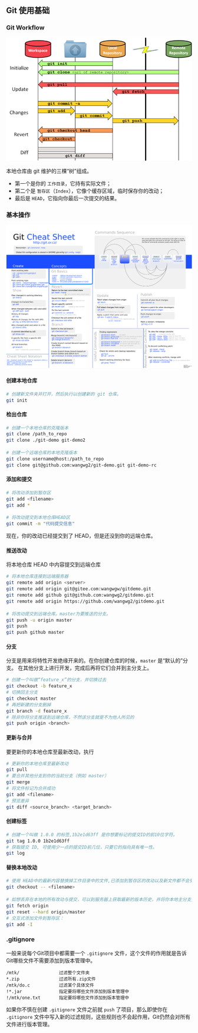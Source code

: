 ## Git 使用基础

### Git Workflow
![](img/git_workflow02.png)

本地仓库由 git 维护的三棵“树”组成。
* 第一个是你的 `工作目录`，它持有实际文件；
* 第二个是 `暂存区`（`Index`），它像个缓存区域，临时保存你的改动；
* 最后是 `HEAD`，它指向你最后一次提交的结果。

### 基本操作
![](img/git-cheatsheet.png)

#### 创建本地仓库
```bash
# 创建新文件夹并打开，然后执行以创建新的 git 仓库。  
git init
```

#### 检出仓库
```bash
# 创建一个本地仓库的克隆版本  
git clone /path_to_repo
git clone ./git-demo git-demo2 

# 创建一个远端仓库的本地克隆版本  
git clone username@host:/path_to_repo
git clone git@github.com:wangwg2/git-demo.git git-demo-rc
```

#### 添加和提交
```bash
# 将改动添加到暂存区  
git add <filename> 
git add *

# 将改动提交到本地仓库HEAD区  
git commit -m "代码提交信息"
```

现在，你的改动已经提交到了 HEAD，但是还没到你的远端仓库。

#### 推送改动
将本地仓库 HEAD 中内容提交到远端仓库

```bash
# 将本地仓库连接到远端服务器  
git remote add origin <server>
git remote add origin git@gitee.com:wangwgw/gitdemo.git
git remote add github git@github.com:wangwg2/gitdemo.git
git remote add origin https://github.com/wangwg2/gitdemo.git

# 将改动提交到远端仓库。master为要推送的分支。
git push -u origin master
git push
git push github master
```

#### 分支  
分支是用来将特性开发绝缘开来的。在你创建仓库的时候，`master` 是“默认的”分支。 在其他分支上进行开发，完成后再将它们合并到主分支上。

```bash
# 创建一个叫做“feature_x”的分支，并切换过去  
git checkout -b feature_x
# 切换回主分支  
git checkout master
# 再把新建的分支删掉  
git branch -d feature_x
# 除非你将分支推送到远端仓库，不然该分支就是不为他人所见的  
git push origin <branch>   
```

#### 更新与合并
要更新你的本地仓库至最新改动，执行
```bash
# 更新你的本地仓库至最新改动  
git pull
# 要合并其他分支到你的当前分支（例如 master）  
git merge
# 将文件标记为合并成功  
git add <filename>
# 预览差异
git diff <source_branch> <target_branch>
```

#### 创建标签 
```bash 
# 创建一个叫做 1.0.0 的标签,1b2e1d63ff 是你想要标记的提交ID的前10位字符。  
git tag 1.0.0 1b2e1d63ff
# 获取提交 ID, 可使用少一点的提交ID前几位，只要它的指向具有唯一性。  
git log
```

#### 替换本地改动
```bash
# 使用 HEAD中的最新内容替换掉工作目录中的文件,已添加到暂存区的改动以及新文件都不会受到影响  
git checkout -- <filename>

# 如想丢弃在本地的所有改动与提交，可以到服务器上获取最新的版本历史，并将你本地主分支指向它：  
git fetch origin
git reset --hard origin/master
# 交互式添加文件到暂存区：  
git add -I
```

### .gitignore  
一般来说每个Git项目中都需要一个 `.gitignore` 文件，这个文件的作用就是告诉Git哪些文件不需要添加到版本管理中。

````
/mtk/               过滤整个文件夹
*.zip               过滤所有.zip文件
/mtk/do.c           过滤某个具体文件
!*.jar              指定要将哪些文件添加到版本管理中              
!/mtk/one.txt       指定要将哪些文件添加到版本管理中
````

如果你不慎在创建 `.gitignore` 文件之前就 `push` 了项目，那么即使你在 `.gitignore` 文件中写入新的过滤规则，这些规则也不会起作用，Git仍然会对所有文件进行版本管理。


